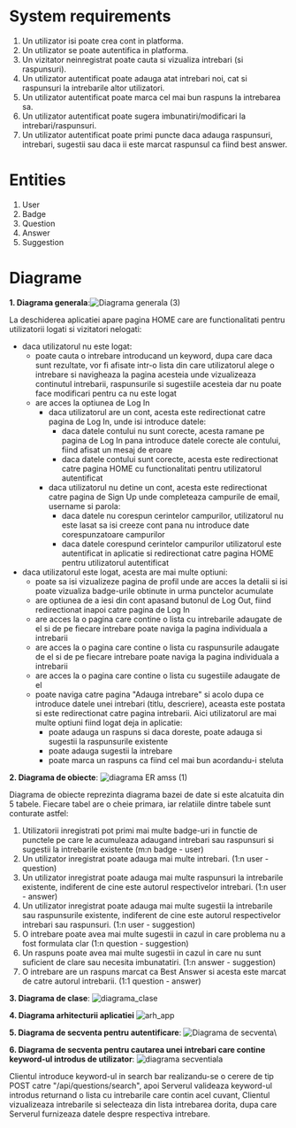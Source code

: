# System requirements
1. Un utilizator isi poate crea cont in platforma.
2. Un utilizator se poate autentifica in platforma.
3. Un vizitator neinregistrat poate cauta si vizualiza intrebari (si raspunsuri).
4. Un utilizator autentificat poate adauga atat intrebari noi, cat si raspunsuri la intrebarile altor utilizatori.
5. Un utilizator autentificat poate marca cel mai bun raspuns la intrebarea sa.
6. Un utilizator autentificat poate sugera imbunatiri/modificari la intrebari/raspunsuri.
7. Un utilizator autentificat poate primi puncte daca adauga raspunsuri, intrebari, sugestii sau daca ii este marcat raspunsul ca fiind best answer.


# Entities
1. User 
2. Badge
3. Question
4. Answer
5. Suggestion
   
# Diagrame
**1. Diagrama generala**:![Diagrama generala (3)](https://github.com/DreamTeamAMSS/.github/assets/104629833/22193dcb-b824-42ea-b3ee-2c3729799534)

   
   La deschiderea aplicatiei apare pagina HOME care are functionalitati pentru utilizatorii logati si vizitatori nelogati:
   - daca utilizatorul nu este logat:
      - poate cauta o intrebare introducand un keyword, dupa care daca sunt rezultate, vor fi          afisate intr-o lista din care utilizatorul alege o intrebare si navigheaza la pagina             acesteia unde vizualizeaza continutul intrebarii, raspunsurile si sugestiile acesteia dar        nu poate face modificari pentru ca nu este logat
      - are acces la optiunea de Log In
         - daca utilizatorul are un cont, acesta este redirectionat catre pagina de Log In, unde          isi introduce datele:
              - daca datele contului nu sunt corecte, acesta ramane pe pagina de Log In pana                      introduce datele corecte ale contului, fiind afisat un mesaj de eroare
              - daca datele contului sunt corecte, acesta este redirectionat catre pagina HOME                   cu functionalitati pentru utilizatorul autentificat
         - daca utilizatorul nu detine un cont, acesta este redirectionat catre pagina de Sign               Up unde completeaza campurile de email, username si parola:
              - daca datele nu corespun cerintelor campurilor, utilizatorul nu este lasat sa isi                creeze cont pana nu introduce date corespunzatoare campurilor
              - daca datele corespund cerintelor campurilor utilizatorul este autentificat in                   aplicatie si redirectionat catre pagina HOME pentru utilizatorul autentificat
   - daca utilizatorul este logat, acesta are mai multe optiuni:
      - poate sa isi vizualizeze pagina de profil unde are acces la detalii si isi poate                vizualiza badge-urile obtinute in urma punctelor acumulate
      - are optiunea de a iesi din cont apasand butonul de Log Out, fiind redirectionat inapoi          catre pagina de Log In
      - are acces la o pagina care contine o lista cu intrebarile adaugate de el si de pe                fiecare intrebare poate naviga la pagina individuala a intrebarii
      - are acces la o pagina care contine o lista cu raspunsurile adaugate de el si de pe                fiecare intrebare poate naviga la pagina individuala a intrebarii
      - are acces la o pagina care contine o lista cu sugestiile adaugate de el 
      - poate naviga catre pagina "Adauga intrebare" si acolo dupa ce introduce datele unei             intrebari (titlu, descriere), aceasta este postata si este redirectionat catre pagina             intrebarii. Aici utilizatorul are mai multe optiuni fiind logat deja in aplicatie:
         - poate adauga un raspuns si daca doreste, poate adauga si sugestii la raspunsurile                existente
         - poate adauga sugestii la intrebare
         - poate marca un raspuns ca fiind cel mai bun acordandu-i steluta

  
   
   
**2. Diagrama de obiecte**: 
![diagrama ER amss (1)](https://github.com/DreamTeamAMSS/.github/assets/104629833/b1f46ed1-0f21-4d6f-9335-3b26a98c0a0f)

Diagrama de obiecte reprezinta diagrama bazei de date si este alcatuita din 5 tabele. Fiecare tabel
are o cheie primara, iar relatiile dintre tabele sunt conturate astfel:
1. Utilizatorii inregistrati pot primi mai multe badge-uri in functie de punctele pe care le acumuleaza adaugand intrebari sau raspunsuri si sugestii la intrebarile existente (m:n badge - user)
2. Un utilizator inregistrat poate adauga mai multe intrebari. (1:n user - question)
3. Un utilizator inregistrat poate adauga mai multe raspunsuri la intrebarile existente, indiferent de cine este autorul respectivelor intrebari. (1:n user - answer)
4. Un utilizator inregistrat poate adauga mai multe sugestii la intrebarile sau raspunsurile existente, indiferent de cine este autorul respectivelor intrebari sau raspunsuri. (1:n user - suggestion)
5. O intrebare poate avea mai multe sugestii in cazul in care problema nu a fost formulata clar (1:n question - suggestion)
6. Un raspuns poate avea mai multe sugestii in cazul in care nu sunt suficient de clare sau necesita imbunatatiri. (1:n answer - suggestion)
7. O intrebare are un raspuns marcat ca Best Answer si acesta este marcat de catre autorul intrebarii. (1:1 question - answer)
   
**3. Diagrama de clase**:
![diagrama_clase](https://github.com/DreamTeamAMSS/.github/assets/63183691/35029b3a-ced5-4bd0-bcb0-92dc92074c09)

**4. Diagrama arhitecturii aplicatiei**
![arh_app](https://github.com/DreamTeamAMSS/.github/assets/63183691/fedea3b4-cbbd-4933-8f86-64877bd64435)
   
**5. Diagrama de secventa pentru autentificare**: 
![Diagrama de secventa](https://github.com/DreamTeamAMSS/.github/assets/104629833/dfa65615-57f4-467d-8166-6435930112da)\

**6. Diagrama de secventa pentru cautarea unei intrebari care contine keyword-ul introdus de utilizator**:
![diagrama secventiala](https://github.com/DreamTeamAMSS/.github/assets/104629833/4b699dde-b6d3-48de-b742-724d733abf40)

Clientul introduce keyword-ul in search bar realizandu-se o cerere de tip POST catre "/api/questions/search", apoi Serverul valideaza keyword-ul introdus returnand o lista cu intrebarile care contin acel cuvant, Clientul vizualizeaza intrebarile si selecteaza din lista intrebarea dorita, dupa care Serverul furnizeaza datele despre respectiva intrebare.


